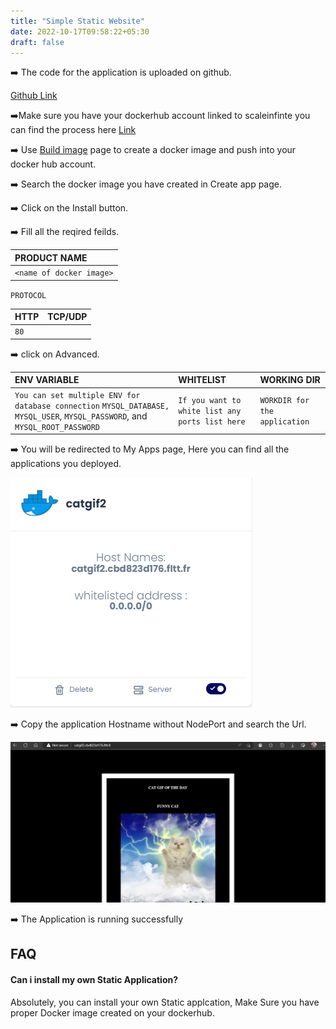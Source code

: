 ```yaml
---
title: "Simple Static Website"
date: 2022-10-17T09:58:22+05:30
draft: false
---
```



➡️ The code for the application is uploaded on github.

[Github Link](https://github.com/younesfakallah/catgifFront)

➡️Make sure you have your dockerhub account linked to scaleinfinte you can find the process here [Link](../../../../quick_start/my_account/_index.md)

➡️ Use [Build image](../../../../quick_start/build_image/_index.md) page to create a docker image and push into your docker hub account.

➡️ Search the docker image you have created in Create app page.

➡️ Click on the Install button.

➡️ Fill all the reqired feilds.

| PRODUCT NAME  |
| :--------     | 
| `<name of docker image>`      |

`PROTOCOL`

| HTTP          | TCP/UDP       |
| :--------     | :--------     |
| `80`          |               |

➡️ click on Advanced.

| ENV VARIABLE                                                                                                                  |  WHITELIST                                                       |        WORKING DIR          |
| :---------                                                                                                                    | :--------                                                        |:----------------------------| 
| `You can set multiple ENV for database connection` `MYSQL_DATABASE, MYSQL_USER`, `MYSQL_PASSWORD`, and `MYSQL_ROOT_PASSWORD`  | `If you want to white list any ports list here`                  |`WORKDIR for the application`|



➡️ You will be redirected to My Apps page, Here you can find all the applications you deployed.


![App Screenshot](images/my-apps.png)

➡️ Copy the application Hostname without NodePort and search the Url. 

![App Screenshot](images/app_running.png)

➡️ The Application is running successfully


## FAQ

#### Can i install my own Static Application?

Absolutely, you can install your own Static applcation, Make Sure you have proper Docker image created on your dockerhub.